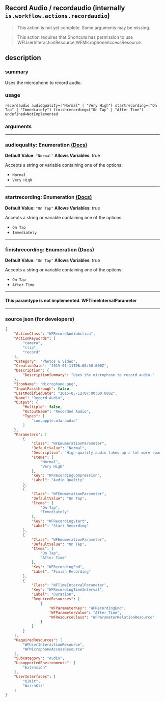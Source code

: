 
## Record Audio / recordaudio (internally `is.workflow.actions.recordaudio`)

> This action is not yet complete. Some arguments may be missing.

> This action requires that Shortcuts has permission to use WFUserInteractionResource,WFMicrophoneAccessResource.


## description

### summary

Uses the microphone to record audio.


### usage
```
recordaudio audioquality=("Normal" | "Very High") startrecording=("On Tap" | "Immediately") finishrecording=("On Tap" | "After Time") undefined=NotImplemented
```

### arguments

---

### audioquality: Enumeration [(Docs)](https://pfgithub.github.io/shortcutslang/gettingstarted#enum-select-field)
**Default Value**: `"Normal"`
**Allows Variables**: true



Accepts a string 
or variable
containing one of the options:

- `Normal`
- `Very High`

---

### startrecording: Enumeration [(Docs)](https://pfgithub.github.io/shortcutslang/gettingstarted#enum-select-field)
**Default Value**: `"On Tap"`
**Allows Variables**: true



Accepts a string 
or variable
containing one of the options:

- `On Tap`
- `Immediately`

---

### finishrecording: Enumeration [(Docs)](https://pfgithub.github.io/shortcutslang/gettingstarted#enum-select-field)
**Default Value**: `"On Tap"`
**Allows Variables**: true



Accepts a string 
or variable
containing one of the options:

- `On Tap`
- `After Time`

---

#### This paramtype is not implemented. WFTimeIntervalParameter

---

### source json (for developers)

```json
{
	"ActionClass": "WFRecordAudioAction",
	"ActionKeywords": [
		"camera",
		"clip",
		"record"
	],
	"Category": "Photos & Video",
	"CreationDate": "2015-01-11T06:00:00.000Z",
	"Description": {
		"DescriptionSummary": "Uses the microphone to record audio."
	},
	"IconName": "Microphone.png",
	"InputPassthrough": false,
	"LastModifiedDate": "2015-05-12T07:00:00.000Z",
	"Name": "Record Audio",
	"Output": {
		"Multiple": false,
		"OutputName": "Recorded Audio",
		"Types": [
			"com.apple.m4a-audio"
		]
	},
	"Parameters": [
		{
			"Class": "WFEnumerationParameter",
			"DefaultValue": "Normal",
			"Description": "High-quality audio takes up a lot more space than normal audio, so stick with normal unless you really need it. Normal audio is returned as an M4A file (with AAC audio), while high-quality audio is returned in uncompressed WAV format.",
			"Items": [
				"Normal",
				"Very High"
			],
			"Key": "WFRecordingCompression",
			"Label": "Audio Quality"
		},
		{
			"Class": "WFEnumerationParameter",
			"DefaultValue": "On Tap",
			"Items": [
				"On Tap",
				"Immediately"
			],
			"Key": "WFRecordingStart",
			"Label": "Start Recording"
		},
		{
			"Class": "WFEnumerationParameter",
			"DefaultValue": "On Tap",
			"Items": [
				"On Tap",
				"After Time"
			],
			"Key": "WFRecordingEnd",
			"Label": "Finish Recording"
		},
		{
			"Class": "WFTimeIntervalParameter",
			"Key": "WFRecordingTimeInterval",
			"Label": "Duration",
			"RequiredResources": [
				{
					"WFParameterKey": "WFRecordingEnd",
					"WFParameterValue": "After Time",
					"WFResourceClass": "WFParameterRelationResource"
				}
			]
		}
	],
	"RequiredResources": [
		"WFUserInteractionResource",
		"WFMicrophoneAccessResource"
	],
	"Subcategory": "Audio",
	"UnsupportedEnvironments": [
		"Extension"
	],
	"UserInterfaces": [
		"UIKit",
		"WatchKit"
	]
}
```
